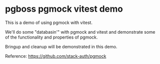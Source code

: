 # pgboss pgmock vitest demo

This is a demo of using pgmock with vitest.

We'll do some "databasin'" with pgmock and vitest and demonstrate some of the functionality and properties of pgmock.

Bringup and cleanup will be demonstrated in this demo.

Reference: https://github.com/stack-auth/pgmock